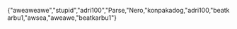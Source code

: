 {"aweaweawe","stupid","adri100","Parse,"Nero,"konpakadog,"adri100,"beatkarbu1,"awsea,"aweawe,"beatkarbu1"}